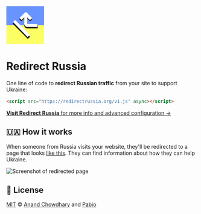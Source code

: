 <img alt="" src="/img/logo.png" height="100">

# Redirect Russia

One line of code to **redirect Russian traffic** from your site to support Ukraine:

```html
<script src="https://redirectrussia.org/v1.js" async></script>
```

[**Visit Redirect Russia** for more info and advanced configuration →](https://redirectrussia.org)

## 🇺🇦 How it works

When someone from Russia visits your website, they'll be redirected to a page that looks [like this](https://redirectrussia.org/?from=example.com). They can find information about how they can help Ukraine.

<img width="1512" alt="Screenshot of redirected page" src="https://user-images.githubusercontent.com/2841780/156524271-bb4f7edd-7c5b-48c0-8872-8ec735d70411.png">

## 📄 License

[MIT](./LICENSE) © [Anand Chowdhary](https://anandchowdhary.com) and [Pabio](https://pabio.com)
